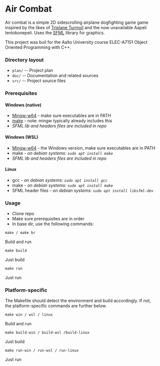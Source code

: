 # Air Combat

Air combat is a simple 2D sidescrolling airplane dogfighting game game inspired by the likes of [Triplane Turmoil](https://en.wikipedia.org/wiki/Triplane_Turmoil) and the now unavailable Aapeli lentokonepeli. Uses the [SFML](https://www.sfml-dev.org/) library for graphics.

This project was buil for the Aalto University course ELEC-A7151 Object Oriented Programming with C++.

### Directory layout
  * `plan/` -- Project plan
  * `doc/` -- Documentation and related sources
  * `src/` -- Project source files
 
### Prerequisites
#### Windows (native)
- [Mingw-w64](http://mingw-w64.org) - make sure executables are in PATH
- [make](http://gnuwin32.sourceforge.net/packages/make.htm) - note: mingw typically already includes this
- *SFML lib and headers files are included in repo*

#### Windows (WSL)
- [Mingw-w64](http://mingw-w64.org) - the Windows version, make sure executables are in PATH
- make - *on debian systems: `sudo apt install make`*
- *SFML lib and headers files are included in repo*

#### Linux
- gcc - *on debian systems: `sudo apt install gcc`*
- make - *on debian systems: `sudo apt install make`*
- SFML header files - *on debian systems: `sudo apt install libsfml-dev`*

### Usage
- Clone repo
- Make sure prerequisites are in order
- In base dir, use the following commands:

```
make / make br
```
Build and run
```
make build
```
Just build
```
make run
```
Just run

### Platform-specific
The Makefile should detect the environment and build accordingly. If not, the platform-specific commands are further below.
```
make win / wsl / linux
```
Build and run
```
make build-win / build-wsl /build-linux
```
Just build
```
make run-win / run-wsl / run-linux
```
Just run